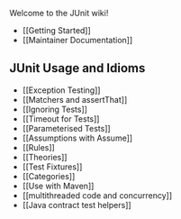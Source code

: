Welcome to the JUnit wiki!

* [[Getting Started]]
* [[Maintainer Documentation]]

##  JUnit Usage and Idioms
* [[Exception Testing]]
* [[Matchers and assertThat]]
* [[Ignoring Tests]]
* [[Timeout for Tests]]
* [[Parameterised Tests]]
* [[Assumptions with Assume]]
* [[Rules]]
* [[Theories]]
* [[Test Fixtures]]
* [[Categories]]
* [[Use with Maven]]
* [[multithreaded code and concurrency]]
* [[Java contract test helpers]]